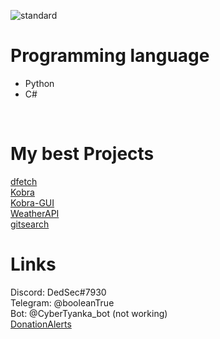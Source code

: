 ![standard](https://user-images.githubusercontent.com/55799553/129815520-942b8603-7835-495e-b5a9-8b7e50885799.gif)
<h1>Programming language</h1>
<ul>
  <li>Python</li>
  <li>C#</li>
</ul>
<br/>

# My best Projects
<a href="https://github.com/DedSec77/dfetch">dfetch</a>
<br/>
<a href="https://github.com/DedSec77/Kobra">Kobra</a>
<br/>
<a href="https://github.com/DedSec77/Kobra-GUI">Kobra-GUI</a>
<br/>
<a href="https://github.com/DedSec77/WeatherAPI">WeatherAPI</a>
<br/>
<a href="https://github.com/DedSec77/gitsearch">gitsearch</a>
# Links
Discord: DedSec#7930
<br/>
Telegram: @booleanTrue
<br/>
Bot: @CyberTyanka_bot (not working)
<br/>
<a href="https://www.donationalerts.com/r/dedsec228">DonationAlerts</a>
<br/>
